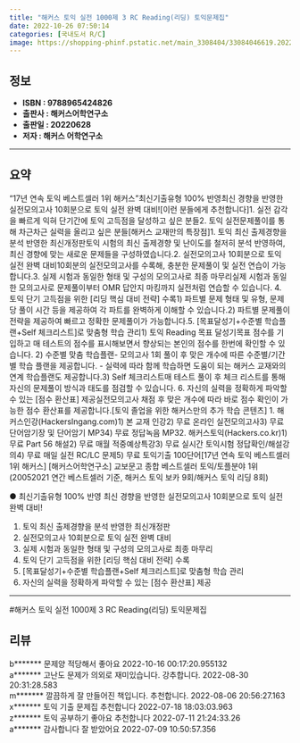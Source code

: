 ```yaml
---
title: "해커스 토익 실전 1000제 3 RC Reading(리딩) 토익문제집"
date: 2022-10-26 07:50:14
categories: [국내도서 R/C]
image: https://shopping-phinf.pstatic.net/main_3308404/33084046619.20221019152651.jpg
---
```


## **정보**

- **ISBN : 9788965424826**
- **출판사 : 해커스어학연구소**
- **출판일 : 20220628**
- **저자 : 해커스 어학연구소**

------



## **요약**

“17년 연속 토익 베스트셀러 1위 해커스”최신기출유형 100% 반영최신 경향을 반영한 실전모의고사 10회분으로 토익 실전 완벽 대비![이런 분들에게 추천합니다]1. 실전 감각을 빠르게 익혀 단기간에 토익 고득점을 달성하고 싶은 분들2. 토익 실전문제풀이를 통해 차근차근 실력을 올리고 싶은 분들[해커스 교재만의 특장점]1. 토익 최신 출제경향을 분석 반영한 최신개정판토익 시험의 최신 출제경향 및 난이도를 철저히 분석 반영하여, 최신 경향에 맞는 새로운 문제들을 구성하였습니다.2. 실전모의고사 10회분으로 토익 실전 완벽 대비10회분의 실전모의고사를 수록해, 충분한 문제풀이 및 실전 연습이 가능합니다.3. 실제 시험과 동일한 형태 및 구성의 모의고사로 최종 마무리실제 시험과 동일한 모의고사로 문제풀이부터 OMR 답안지 마킹까지 실전처럼 연습할 수 있습니다. 4. 토익 단기 고득점을 위한 [리딩 핵심 대비 전략] 수록1) 파트별 문제 형태 및 유형, 문제당 풀이 시간 등을 제공하여 각 파트를 완벽하게 이해할 수 있습니다.2) 파트별 문제풀이 전략을 제공하여 빠르고 정확한 문제풀이가 가능합니다.5. [목표달성기+수준별 학습플랜+Self 체크리스트]로 맞춤형 학습 관리1) 토익 Reading 목표 달성기목표 점수를 기입하고 매 테스트의 점수를 표시해보면서 향상되는 본인의 점수를 한번에 확인할 수 있습니다. 2) 수준별 맞춤 학습플랜- 모의고사 1회 풀이 후 맞은 개수에 따른 수준별/기간별 학습 플랜을 제공합니다. - 실력에 따라 함께 학습하면 도움이 되는 해커스 교재와의 연계 학습플랜도 제공합니다.3) Self 체크리스트매 테스트 풀이 후 체크 리스트를 통해 자신의 문제풀이 방식과 태도를 점검할 수 있습니다. 6. 자신의 실력을 정확하게 파악할 수 있는 [점수 환산표] 제공실전모의고사 채점 후 맞은 개수에 따라 바로 점수 확인이 가능한 점수 환산표를 제공합니다.[토익 졸업을 위한 해커스만의 추가 학습 콘텐츠] 1. 해커스인강(HackersIngang.com)1) 본 교재 인강2) 무료 온라인 실전모의고사3) 무료 단어암기장 및 단어암기 MP34) 무료 정답녹음 MP32. 해커스토익(Hackers.co.kr)1) 무료 Part 56 해설2) 무료 매월 적중예상특강3) 무료 실시간 토익시험 정답확인/해설강의4) 무료 매일 실전 RC/LC 문제5) 무료 토익기출 100단어[17년 연속 토익 베스트셀러 1위 해커스] [해커스어학연구소] 교보문고 종합 베스트셀러 토익/토플분야 1위(20052021 연간 베스트셀러 기준, 해커스 토익 보카 9회/해커스 토익 리딩 8회)

● 최신기출유형 100% 반영
최신 경향을 반영한 실전모의고사 10회분으로 토익 실전 완벽 대비!

1. 토익 최신 출제경향을 분석 반영한 최신개정판
2. 실전모의고사 10회분으로 토익 실전 완벽 대비
3. 실제 시험과 동일한 형태 및 구성의 모의고사로 최종 마무리
4. 토익 단기 고득점을 위한 [리딩 핵심 대비 전략] 수록
5. [목표달성기+수준별 학습플랜+Self 체크리스트]로 맞춤형 학습 관리
6. 자신의 실력을 정확하게 파악할 수 있는 [점수 환산표] 제공



------

#해커스 토익 실전 1000제 3 RC Reading(리딩) 토익문제집


## **리뷰** 

  b******* 문제양 적당해서 좋아요  2022-10-16 00:17:20.955132 <br/>  a******* 고난도 문제가 의외로 재미있습니다.
강추합니다. 2022-08-30 20:31:28.583 <br/>  m******* 깔끔하게 잘 만들어진 책입니다. 추천합니다. 2022-08-06 20:56:27.163 <br/>  x******* 토익 기출 문제집 추천합니다 2022-07-18 18:03:03.963 <br/>  z******* 토익 공부하기 좋아요 추천합니다 2022-07-11 21:24:33.26 <br/>  a******* 감사합니다 잘 받았어요 2022-07-09 10:50:57.356 <br/>
